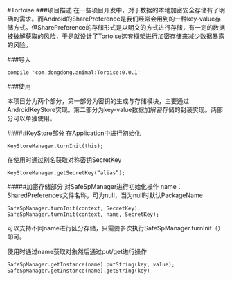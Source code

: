 #Tortoise
###项目描述
在一些项目开发中，对于数据的本地加密安全存储有了明确的需求。而Android的SharePreference是我们经常会用到的一种key-value存储方式。但SharePreference的存储形式是以明文的方式进行存储，有一定的数据被破解获取的风险，于是就设计了Tortoise这套框架进行加密存储来减少数据暴露的风险。

###导入

```
compile 'com.dongdong.animal:Toroise:0.0.1'
```

###使用



本项目分为两个部分，第一部分为密钥的生成与存储模块，主要通过AndroidKeyStore实现。第二部分为key-value数据加解密存储的封装实现。两部分可以单独使用。

#####KeyStore部分
在Application中进行初始化
```
KeyStoreManager.turnInit(this);
```
在使用时通过别名获取对称密钥SecretKey

```
KeyStoreManager.getSecretKey(“alias”);
```
#####加密存储部分
对SafeSpManager进行初始化操作
name：SharedPreferences文件名称，可为null，当为null时默认PackageName
```
SafeSpManager.turnInit(context, SecretKey);
SafeSpManager.turnInit(context, name, SecretKey);
```
可以支持不同name进行区分存储，只需要多次执行SafeSpManager.turnInit（）即可。


使用时通过name获取对象然后通过put/get进行操作

```
SafeSpManager.getInstance(name).putString(key, value);
SafeSpManager.getInstance(name).getString(key)
```




